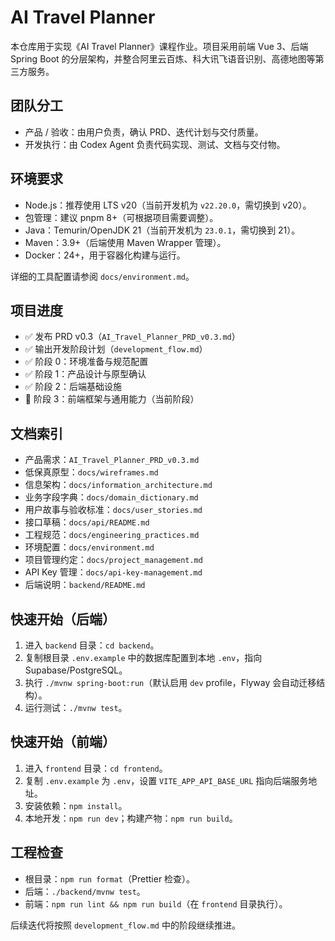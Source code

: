 ﻿# AI Travel Planner

本仓库用于实现《AI Travel Planner》课程作业。项目采用前端 Vue 3、后端 Spring Boot 的分层架构，并整合阿里云百炼、科大讯飞语音识别、高德地图等第三方服务。

## 团队分工

- 产品 / 验收：由用户负责，确认 PRD、迭代计划与交付质量。
- 开发执行：由 Codex Agent 负责代码实现、测试、文档与交付物。

## 环境要求

- Node.js：推荐使用 LTS v20（当前开发机为 `v22.20.0`，需切换到 v20）。
- 包管理：建议 pnpm 8+（可根据项目需要调整）。
- Java：Temurin/OpenJDK 21（当前开发机为 `23.0.1`，需切换到 21）。
- Maven：3.9+（后端使用 Maven Wrapper 管理）。
- Docker：24+，用于容器化构建与运行。

详细的工具配置请参阅 `docs/environment.md`。

## 项目进度

- ✅ 发布 PRD v0.3（`AI_Travel_Planner_PRD_v0.3.md`）
- ✅ 输出开发阶段计划（`development_flow.md`）
- ✅ 阶段 0：环境准备与规范配置
- ✅ 阶段 1：产品设计与原型确认
- ✅ 阶段 2：后端基础设施
- 🚧 阶段 3：前端框架与通用能力（当前阶段）

## 文档索引

- 产品需求：`AI_Travel_Planner_PRD_v0.3.md`
- 低保真原型：`docs/wireframes.md`
- 信息架构：`docs/information_architecture.md`
- 业务字段字典：`docs/domain_dictionary.md`
- 用户故事与验收标准：`docs/user_stories.md`
- 接口草稿：`docs/api/README.md`
- 工程规范：`docs/engineering_practices.md`
- 环境配置：`docs/environment.md`
- 项目管理约定：`docs/project_management.md`
- API Key 管理：`docs/api-key-management.md`
- 后端说明：`backend/README.md`

## 快速开始（后端）

1. 进入 `backend` 目录：`cd backend`。
2. 复制根目录 `.env.example` 中的数据库配置到本地 `.env`，指向 Supabase/PostgreSQL。
3. 执行 `./mvnw spring-boot:run`（默认启用 `dev` profile，Flyway 会自动迁移结构）。
4. 运行测试：`./mvnw test`。

## 快速开始（前端）

1. 进入 `frontend` 目录：`cd frontend`。
2. 复制 `.env.example` 为 `.env`，设置 `VITE_APP_API_BASE_URL` 指向后端服务地址。
3. 安装依赖：`npm install`。
4. 本地开发：`npm run dev`；构建产物：`npm run build`。

## 工程检查

- 根目录：`npm run format`（Prettier 检查）。
- 后端：`./backend/mvnw test`。
- 前端：`npm run lint && npm run build`（在 `frontend` 目录执行）。

后续迭代将按照 `development_flow.md` 中的阶段继续推进。
